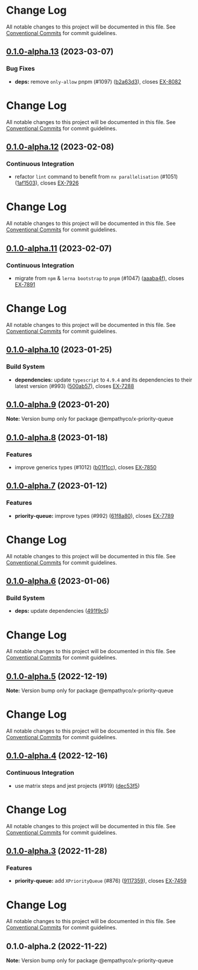 # Change Log

All notable changes to this project will be documented in this file. See
[Conventional Commits](https://conventionalcommits.org) for commit guidelines.

## [0.1.0-alpha.13](https://github.com/empathyco/x/compare/@empathyco/x-priority-queue@0.1.0-alpha.12...@empathyco/x-priority-queue@0.1.0-alpha.13) (2023-03-07)

### Bug Fixes

- **deps:** remove `only-allow` pnpm (#1097)
  ([b2a63d3](https://github.com/empathyco/x/commit/b2a63d308f20804d55a266189ab5d6242f88f6d8)),
  closes [EX-8082](https://searchbroker.atlassian.net/browse/EX-8082)

# Change Log

All notable changes to this project will be documented in this file. See
[Conventional Commits](https://conventionalcommits.org) for commit guidelines.

## [0.1.0-alpha.12](https://github.com/empathyco/x/compare/@empathyco/x-priority-queue@0.1.0-alpha.11...@empathyco/x-priority-queue@0.1.0-alpha.12) (2023-02-08)

### Continuous Integration

- refactor `lint` command to benefit from `nx parallelisation` (#1051)
  ([1af1503](https://github.com/empathyco/x/commit/1af1503ff118d6232fdbb27e203037a89b1b52e0)),
  closes [EX-7926](https://searchbroker.atlassian.net/browse/EX-7926)

# Change Log

All notable changes to this project will be documented in this file. See
[Conventional Commits](https://conventionalcommits.org) for commit guidelines.

## [0.1.0-alpha.11](https://github.com/empathyco/x/compare/@empathyco/x-priority-queue@0.1.0-alpha.10...@empathyco/x-priority-queue@0.1.0-alpha.11) (2023-02-07)

### Continuous Integration

- migrate from `npm` & `lerna bootstrap` to `pnpm` (#1047)
  ([aaaba4f](https://github.com/empathyco/x/commit/aaaba4f8a5498c16e17ea6daf9c18a1f49918f70)),
  closes [EX-7891](https://searchbroker.atlassian.net/browse/EX-7891)

# Change Log

All notable changes to this project will be documented in this file. See
[Conventional Commits](https://conventionalcommits.org) for commit guidelines.

## [0.1.0-alpha.10](https://github.com/empathyco/x/compare/@empathyco/x-priority-queue@0.1.0-alpha.9...@empathyco/x-priority-queue@0.1.0-alpha.10) (2023-01-25)

### Build System

- **dependencies:** update `typescript` to `4.9.4` and its dependencies to their latest version
  (#993)
  ([500ab57](https://github.com/empathyco/x/commit/500ab57e4729f5c4dcefaa31ed4a8497ddd349b9)),
  closes [EX-7288](https://searchbroker.atlassian.net/browse/EX-7288)

## [0.1.0-alpha.9](https://github.com/empathyco/x/compare/@empathyco/x-priority-queue@0.1.0-alpha.8...@empathyco/x-priority-queue@0.1.0-alpha.9) (2023-01-20)

**Note:** Version bump only for package @empathyco/x-priority-queue

## [0.1.0-alpha.8](https://github.com/empathyco/x/compare/@empathyco/x-priority-queue@0.1.0-alpha.7...@empathyco/x-priority-queue@0.1.0-alpha.8) (2023-01-18)

### Features

- improve generics types (#1012)
  ([b01f1cc](https://github.com/empathyco/x/commit/b01f1ccbb1b9f54c0f382661ce6af61a80e2905f)),
  closes [EX-7850](https://searchbroker.atlassian.net/browse/EX-7850)

## [0.1.0-alpha.7](https://github.com/empathyco/x/compare/@empathyco/x-priority-queue@0.1.0-alpha.6...@empathyco/x-priority-queue@0.1.0-alpha.7) (2023-01-12)

### Features

- **priority-queue:** improve types (#992)
  ([61f8a80](https://github.com/empathyco/x/commit/61f8a80b50d4a2e553000a11c658cdc4fef50302)),
  closes [EX-7789](https://searchbroker.atlassian.net/browse/EX-7789)

# Change Log

All notable changes to this project will be documented in this file. See
[Conventional Commits](https://conventionalcommits.org) for commit guidelines.

## [0.1.0-alpha.6](https://github.com/empathyco/x/compare/@empathyco/x-priority-queue@0.1.0-alpha.5...@empathyco/x-priority-queue@0.1.0-alpha.6) (2023-01-06)

### Build System

- **deps:** update dependencies
  ([491f9c5](https://github.com/empathyco/x/commit/491f9c5a27cf5eaa4dc3f31c97ea514bb8f3515b))

# Change Log

All notable changes to this project will be documented in this file. See
[Conventional Commits](https://conventionalcommits.org) for commit guidelines.

## [0.1.0-alpha.5](https://github.com/empathyco/x/compare/@empathyco/x-priority-queue@0.1.0-alpha.4...@empathyco/x-priority-queue@0.1.0-alpha.5) (2022-12-19)

**Note:** Version bump only for package @empathyco/x-priority-queue

# Change Log

All notable changes to this project will be documented in this file. See
[Conventional Commits](https://conventionalcommits.org) for commit guidelines.

## [0.1.0-alpha.4](https://github.com/empathyco/x/compare/@empathyco/x-priority-queue@0.1.0-alpha.3...@empathyco/x-priority-queue@0.1.0-alpha.4) (2022-12-16)

### Continuous Integration

- use matrix steps and jest projects (#919)
  ([dec53f5](https://github.com/empathyco/x/commit/dec53f5da572a4a5f3c8519222c1ed94ed981967))

# Change Log

All notable changes to this project will be documented in this file. See
[Conventional Commits](https://conventionalcommits.org) for commit guidelines.

## [0.1.0-alpha.3](https://github.com/empathyco/x/compare/@empathyco/x-priority-queue@0.1.0-alpha.2...@empathyco/x-priority-queue@0.1.0-alpha.3) (2022-11-28)

### Features

- **priority-queue:** add `XPriorityQueue` (#876)
  ([9117359](https://github.com/empathyco/x/commit/91173598513d58e733de27358f999926d0cd0976)),
  closes [EX-7459](https://searchbroker.atlassian.net/browse/EX-7459)

# Change Log

All notable changes to this project will be documented in this file. See
[Conventional Commits](https://conventionalcommits.org) for commit guidelines.

## 0.1.0-alpha.2 (2022-11-22)

**Note:** Version bump only for package @empathyco/x-priority-queue
